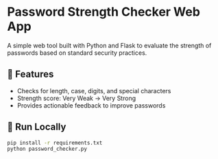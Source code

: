 # Password Strength Checker Web App

A simple web tool built with Python and Flask to evaluate the strength of passwords based on standard security practices.

## 🔐 Features
- Checks for length, case, digits, and special characters
- Strength score: Very Weak → Very Strong
- Provides actionable feedback to improve passwords

## 🚀 Run Locally

```bash
pip install -r requirements.txt
python password_checker.py
